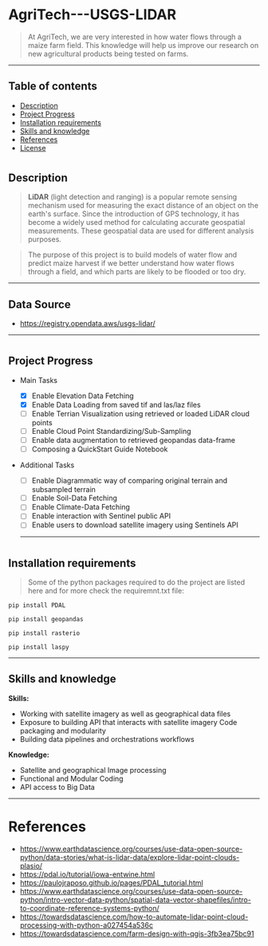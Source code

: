 # AgriTech---USGS-LIDAR


> At AgriTech, we are very interested in how water flows through a maize farm field. This knowledge will help us improve our research on new agricultural products being tested on farms.

---

## Table of contents

* [Description](#description)
* [Project Progress](#progress)
* [Installation requirements](#install)
* [Skills and knowledge](#hint)
* [References](#refs)
* [License](#license)

# <a name='description'></a>
## Description
> **LiDAR** (light detection and ranging) is a popular remote sensing mechanism used for measuring the exact distance of an object on the earth's surface. Since the introduction of GPS technology, it has become a widely used method for calculating accurate geospatial measurements. These geospatial data are used for different analysis purposes.

> The purpose of this project is to build models of water flow and predict maize harvest if we better understand how water flows through a field, and which parts are likely to be flooded or too dry. 

---

## Data Source 
- https://registry.opendata.aws/usgs-lidar/

---

# <a name='progress'></a>

## Project Progress

* Main Tasks
  - [x] Enable Elevation Data Fetching
  - [x] Enable Data Loading from saved tif and las/laz files
  - [ ] Enable Terrian Visualization using retrieved or loaded LiDAR cloud points
  - [ ] Enable Cloud Point Standardizing/Sub-Sampling
  - [ ] Enable data augmentation to retrieved geopandas data-frame
  - [ ] Composing a QuickStart Guide Notebook

* Additional Tasks
  - [ ] Enable Diagrammatic way of comparing original terrain and subsampled terrain
  - [ ] Enable Soil-Data Fetching
  - [ ] Enable Climate-Data Fetching
  - [ ] Enable interaction with Sentinel public API
  - [ ] Enable users to download satellite imagery using Sentinels API

  ---

  # <a name='install'></a> 
## Installation requirements

  >Some of the python packages required to do the project are listed here and for more check the requiremnt.txt file:
  ```
pip install PDAL

pip install geopandas

pip install rasterio

pip install laspy

```
---


<a name='hint'></a>

## Skills and knowledge

**Skills:**

- Working with satellite imagery as well as geographical data files
- Exposure to building API that interacts with satellite imagery
Code packaging and modularity
- Building data pipelines and orchestrations workflows

**Knowledge:**
- Satellite and geographical Image processing 
- Functional and Modular Coding
- API access to Big Data
 
---


# <a name='refs'></a>References
- https://www.earthdatascience.org/courses/use-data-open-source-python/data-stories/what-is-lidar-data/explore-lidar-point-clouds-plasio/
- https://pdal.io/tutorial/iowa-entwine.html
- https://paulojraposo.github.io/pages/PDAL_tutorial.html
- https://www.earthdatascience.org/courses/use-data-open-source-python/intro-vector-data-python/spatial-data-vector-shapefiles/intro-to-coordinate-reference-systems-python/
- https://towardsdatascience.com/how-to-automate-lidar-point-cloud-processing-with-python-a027454a536c
- https://towardsdatascience.com/farm-design-with-qgis-3fb3ea75bc91





